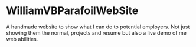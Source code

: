 # WilliamVBParafoilWebSite
 A handmade website to show what I can do to potential employers. Not just showing them the normal, projects and resume but also a live demo of me web abilities.
